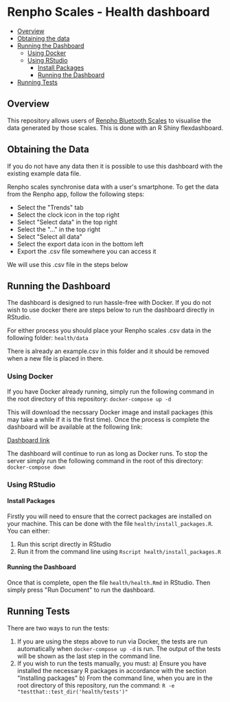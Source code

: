 # Renpho Scales - Health dashboard

* [ Overview ](#overview)
* [ Obtaining the data ](#obtaining_the_data)
* [ Running the Dashboard ](#running_the_dashboard)
	* [ Using Docker ](#using_docker)
	* [ Using RStudio ](#using_rstudio)
		* [ Install Packages ](#install_packages)
		* [ Running the Dashboard ](#running_the_dashboard_rstudio)
* [ Running Tests ](#running_tests)

<a name="overview"></a>
## Overview

This repository allows users of
[Renpho Bluetooth Scales](https://www.amazon.co.uk/RENPHO-Bluetooth-Bathroom-Skeletal-Metabolic/dp/B077RXM292)
to visualise the data generated by those scales. This is done with an R Shiny
flexdashboard.

<a name="obtaining_the_data"></a>
## Obtaining the Data

If you do not have any data then it is possible to use this dashboard with the existing
example data file.

Renpho scales synchronise data with a user's smartphone. To get the data from the Renpho
app, follow the following steps:

- Select the "Trends" tab
- Select the clock icon in the top right
- Select "Select data" in the top right
- Select the "..." in the top right
- Select "Select all data"
- Select the export data icon in the bottom left
- Export the .csv file somewhere you can access it

We will use this .csv file in the steps below

<a name="running_the_dashboard"></a>
## Running the Dashboard

The dashboard is designed to run hassle-free with Docker. If you do not wish to use docker
there are steps below to run the dashboard directly in RStudio.

For either process you should place your Renpho scales .csv data in the following folder:
`health/data`

There is already an example.csv in this folder and it should be removed when a new file
is placed in there.

<a name="using_docker"></a>
### Using Docker

If you have Docker already running, simply run the following command in the root directory
of this repository:
`docker-compose up -d`

This will download the necssary Docker image and install packages (this may take a
while if it is the first time). Once the process is complete the dashboard will be
available at the following link:

[Dashboard link](http://localhost:5001/health)

The dashboard will continue to run as long as Docker runs. To stop the server simply
run the following command in the root of this directory:
`docker-compose down`

<a name="using_rstudio"></a>
### Using RStudio

<a name="install_packages"></a>
#### Install Packages

Firstly you will need to ensure that the correct packages are installed on your machine.
This can be done with the file `health/install_packages.R`. You can either:

1) Run this script directly in RStudio
2) Run it from the command line using `Rscript health/install_packages.R`

<a name="running_the_dashboard_rstudio"></a>
#### Running the Dashboard

Once that is complete, open the file `health/health.Rmd` in RStudio.
Then simply press "Run Document" to run the dashboard.

<a name="running_tests"></a>
## Running Tests

There are two ways to run the tests:

1) If you are using the steps above to run via Docker, the tests are run automatically
when `docker-compose up -d` is run. The output of the tests will be shown as the last step
in the command line.
2) If you wish to run the tests manually, you must:
	a) Ensure you have installed the necessary R packages in accordance with the section
	"Installing packages"
	b) From the command line, when you are in the root directory of this repository,
	run the command: `R -e "testthat::test_dir('health/tests')"`
